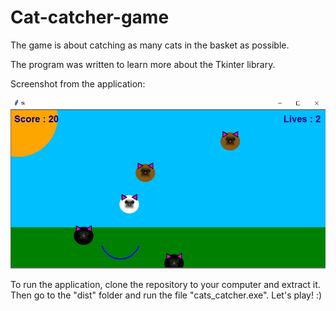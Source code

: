 # Cat-catcher-game

The game is about catching as many cats in the basket as possible.

The program was written to learn more about the Tkinter library.

Screenshot from the application:

![Screenshot_catcatcher](./img/catcatcher.PNG)

To run the application, clone the repository to your computer and extract it. Then go to the "dist" folder and run the file "cats_catcher.exe". Let's play! :)
